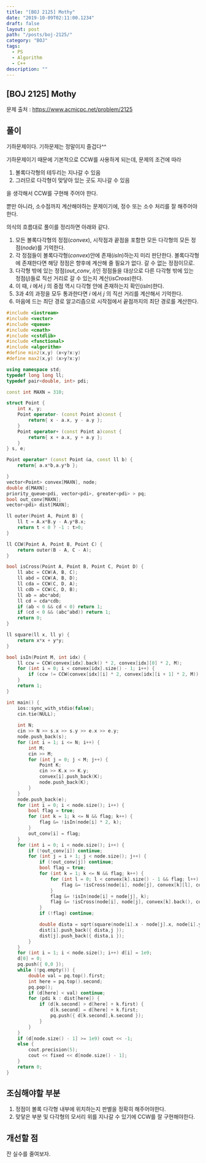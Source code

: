```yaml
---
title: "[BOJ 2125] Mothy"
date: "2019-10-09T02:11:00.1234"
draft: false
layout: post
path: "/posts/boj-2125/"
category: "BOJ"
tags:
  - PS
  - Algorithm
  - C++
description: ""
---
```


## [BOJ 2125] Mothy

문제 출처 : https://www.acmicpc.net/problem/2125

## 풀이

기하문제이다. 기하문제는 정말이지 즐겁다^^  
  
기하문제이기 때문에 기본적으로 CCW를 사용하게 되는데, 문제의 조건에 따라

1. 볼록다각형의 테두리는 지나갈 수 있음
2. 그러므로 다각형이 맞닿아 있는 곳도 지나갈 수 있음

을 생각해서 CCW를 구현해 주어야 한다.  
  
뿐만 아니라, 소수점까지 계산해야하는 문제이기에, 정수 또는 소수 처리를 잘 해주어야 한다.  

의식의 흐름대로 풀이를 정리하면 아래와 같다.  

1. 모든 볼록다각형의 정점(_convex_), 시작점과 끝점을 포함한 모든 다각형의 모든 정점(_node_)를 기억한다.
2. 각 정점들이 볼록다각형(_convex_)안에 존재(_isIn_)하는지 미리 판단한다. 볼록다각형에 존재한다면 해당 정점은 향후에 계산해 줄 필요가 없다. 갈 수 없는 정점이므로.
3. 다각형 밖에 있는 정점(_out_conv_, _i_)인 정점들을 대상으로 다른 다각형 밖에 있는 정점(_j_)들로 직선 거리로 갈 수 있는지 계산(_isCross_)한다.
4. 이 때, _i_ 에서 _j_ 의 중점 역시 다각형 안에 존재하는지 확인(_isIn_)한다.
5. 3과 4의 과정을 모두 통과한다면 _i_ 에서 _j_ 의 직선 거리를 계산해서 기억한다.
6. 마음에 드는 최단 경로 알고리즘으로 시작점에서 끝점까지의 최단 경로를 계산한다.

```cpp
#include <iostream>
#include <vector>
#include <queue>
#include <cmath>
#include <cstdlib>
#include <functional>
#include <algorithm>
#define min2(x,y) (x<y?x:y)
#define max2(x,y) (x>y?x:y)

using namespace std;
typedef long long ll;
typedef pair<double, int> pdi;

const int MAXN = 310;

struct Point {
	int x, y;
	Point operator- (const Point a)const {
		return{ x - a.x, y - a.y };
	}
	Point operator+ (const Point a)const {
		return{ x + a.x, y + a.y };
	}
} s, e;

Point operator* (const Point &a, const ll b) {
	return{ a.x*b,a.y*b };

}
vector<Point> convex[MAXN], node;
double d[MAXN];
priority_queue<pdi, vector<pdi>, greater<pdi> > pq;
bool out_conv[MAXN];
vector<pdi> dist[MAXN];

ll outer(Point A, Point B) {
	ll t = A.x*B.y - A.y*B.x;
	return t < 0 ? -1 : t>0;
}

ll CCW(Point A, Point B, Point C) {
	return outer(B - A, C - A);
}

bool isCross(Point A, Point B, Point C, Point D) {
	ll abc = CCW(A, B, C);
	ll abd = CCW(A, B, D);
	ll cda = CCW(C, D, A);
	ll cdb = CCW(C, D, B);
	ll ab = abc*abd;
	ll cd = cda*cdb;
	if (ab < 0 && cd < 0) return 1;
	if (cd < 0 && (abc^abd)) return 1;
	return 0;
}

ll square(ll x, ll y) {
	return x*x + y*y;
}

bool isIn(Point M, int idx) {
	ll ccw = CCW(convex[idx].back() * 2, convex[idx][0] * 2, M);
	for (int i = 0; i < convex[idx].size() - 1; i++) {
		if (ccw != CCW(convex[idx][i] * 2, convex[idx][i + 1] * 2, M)) return 0;
	}
	return 1;
}

int main() {
	ios::sync_with_stdio(false);
	cin.tie(NULL);
    
	int N;
	cin >> N >> s.x >> s.y >> e.x >> e.y;
	node.push_back(s);
	for (int i = 1; i <= N; i++) {
		int M;
		cin >> M;
		for (int j = 0; j < M; j++) {
			Point K;
			cin >> K.x >> K.y;
			convex[i].push_back(K);
			node.push_back(K);
		}
	}
	node.push_back(e);
	for (int i = 0; i < node.size(); i++) {
		bool flag = true;
		for (int k = 1; k <= N && flag; k++) {
			flag &= !isIn(node[i] * 2, k);
		}
		out_conv[i] = flag;
	}
	for (int i = 0; i < node.size(); i++) {
		if (!out_conv[i]) continue;
		for (int j = i + 1; j < node.size(); j++) {
			if (!out_conv[j]) continue;
			bool flag = true;
			for (int k = 1; k <= N && flag; k++) {
				for (int l = 0; l < convex[k].size() - 1 && flag; l++) {
					flag &= !isCross(node[i], node[j], convex[k][l], convex[k][l + 1]);
				}
				flag &= !isIn(node[i] + node[j], k);
				flag &= !isCross(node[i], node[j], convex[k].back(), convex[k][0]);
			}
			if (!flag) continue;

			double dista = sqrt(square(node[i].x - node[j].x, node[i].y - node[j].y));
			dist[i].push_back({ dista,j });
			dist[j].push_back({ dista,i });
		}
	}
	for (int i = 1; i < node.size(); i++) d[i] = 1e9;
	d[0] = 0;
	pq.push({ 0,0 });
	while (!pq.empty()) {
		double val = pq.top().first;
		int here = pq.top().second;
		pq.pop();
		if (d[here] < val) continue;
		for (pdi k : dist[here]) {
			if (d[k.second] > d[here] + k.first) {
				d[k.second] = d[here] + k.first;
				pq.push({ d[k.second],k.second });
			}
		}
	}
	if (d[node.size() - 1] >= 1e9) cout << -1;
	else {
		cout.precision(5);
		cout << fixed << d[node.size() - 1];
	}
	return 0;
}
```

## 조심해야할 부분
1. 정점이 볼록 다각형 내부에 위치하는지 판별을 정확히 해주어야한다.
2. 맞닿은 부분 및 다각형의 모서리 위를 지나갈 수 있기에 CCW를 잘 구현해야한다.

## 개선할 점
  
잔 실수를 줄여보자.